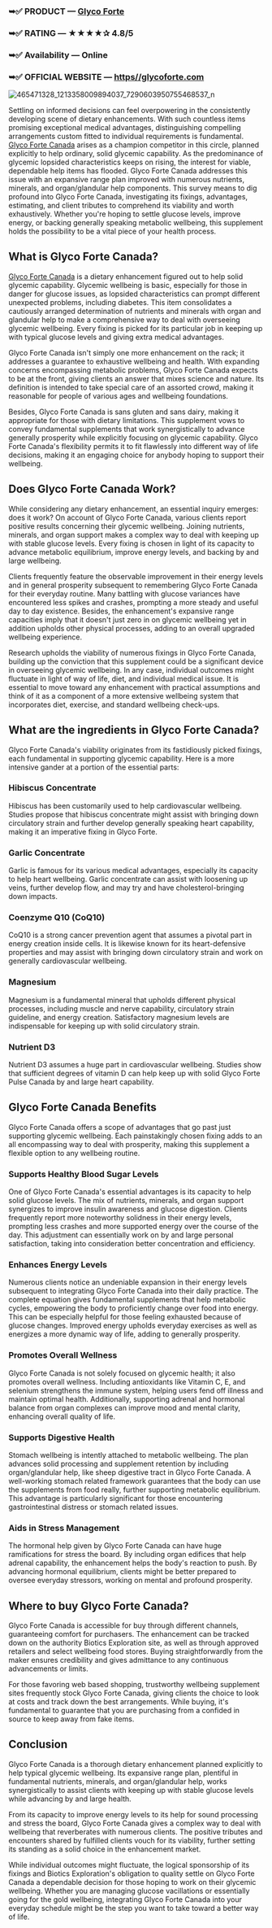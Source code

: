 ### ➥✅ PRODUCT — [Glyco Forte](https://healthquerys.com/glyco-forte-canada/)
### ➥✅ RATING — ★★★★✰ 4.8/5
### ➥✅ Availability — Online
### ➥✅ OFFICIAL WEBSITE — [https//glycoforte.com](https://supplementcarts.com/glyco-forte-canada-official/)


![465471328_1213358009894037_7290603950755468537_n](https://github.com/user-attachments/assets/10f8dec5-1e6a-4fd8-b17c-04b443001549)


Settling on informed decisions can feel overpowering in the consistently developing scene of dietary enhancements. With such countless items promising exceptional medical advantages, distinguishing compelling arrangements custom fitted to individual requirements is fundamental. [Glyco Forte Canada](https://www.facebook.com/Glyco.Forte.Canada/) arises as a champion competitor in this circle, planned explicitly to help ordinary, solid glycemic capability. As the predominance of glycemic lopsided characteristics keeps on rising, the interest for viable, dependable help items has flooded. Glyco Forte Canada addresses this issue with an expansive range plan improved with numerous nutrients, minerals, and organ/glandular help components. This survey means to dig profound into Glyco Forte Canada, investigating its fixings, advantages, estimating, and client tributes to comprehend its viability and worth exhaustively. Whether you're hoping to settle glucose levels, improve energy, or backing generally speaking metabolic wellbeing, this supplement holds the possibility to be a vital piece of your health process.

## What is Glyco Forte Canada?
[Glyco Forte Canada](https://github.com/Glyco-Forte-Canada) is a dietary enhancement figured out to help solid glycemic capability. Glycemic wellbeing is basic, especially for those in danger for glucose issues, as lopsided characteristics can prompt different unexpected problems, including diabetes. This item consolidates a cautiously arranged determination of nutrients and minerals with organ and glandular help to make a comprehensive way to deal with overseeing glycemic wellbeing. Every fixing is picked for its particular job in keeping up with typical glucose levels and giving extra medical advantages.

Glyco Forte Canada isn't simply one more enhancement on the rack; it addresses a guarantee to exhaustive wellbeing and health. With expanding concerns encompassing metabolic problems, Glyco Forte Canada expects to be at the front, giving clients an answer that mixes science and nature. Its definition is intended to take special care of an assorted crowd, making it reasonable for people of various ages and wellbeing foundations.

Besides, Glyco Forte Canada is sans gluten and sans dairy, making it appropriate for those with dietary limitations. This supplement vows to convey fundamental supplements that work synergistically to advance generally prosperity while explicitly focusing on glycemic capability. Glyco Forte Canada's flexibility permits it to fit flawlessly into different way of life decisions, making it an engaging choice for anybody hoping to support their wellbeing.

## Does Glyco Forte Canada Work?
While considering any dietary enhancement, an essential inquiry emerges: does it work? On account of Glyco Forte Canada, various clients report positive results concerning their glycemic wellbeing. Joining nutrients, minerals, and organ support makes a complex way to deal with keeping up with stable glucose levels. Every fixing is chosen in light of its capacity to advance metabolic equilibrium, improve energy levels, and backing by and large wellbeing.

Clients frequently feature the observable improvement in their energy levels and in general prosperity subsequent to remembering Glyco Forte Canada for their everyday routine. Many battling with glucose variances have encountered less spikes and crashes, prompting a more steady and useful day to day existence. Besides, the enhancement's expansive range capacities imply that it doesn't just zero in on glycemic wellbeing yet in addition upholds other physical processes, adding to an overall upgraded wellbeing experience.

Research upholds the viability of numerous fixings in Glyco Forte Canada, building up the conviction that this supplement could be a significant device in overseeing glycemic wellbeing. In any case, individual outcomes might fluctuate in light of way of life, diet, and individual medical issue. It is essential to move toward any enhancement with practical assumptions and think of it as a component of a more extensive wellbeing system that incorporates diet, exercise, and standard wellbeing check-ups.

## What are the ingredients in Glyco Forte Canada?
Glyco Forte Canada's viability originates from its fastidiously picked fixings, each fundamental in supporting glycemic capability. Here is a more intensive gander at a portion of the essential parts:

### Hibiscus Concentrate
Hibiscus has been customarily used to help cardiovascular wellbeing. Studies propose that hibiscus concentrate might assist with bringing down circulatory strain and further develop generally speaking heart capability, making it an imperative fixing in Glyco Forte.

### Garlic Concentrate
Garlic is famous for its various medical advantages, especially its capacity to help heart wellbeing. Garlic concentrate can assist with loosening up veins, further develop flow, and may try and have cholesterol-bringing down impacts.

### Coenzyme Q10 (CoQ10)
CoQ10 is a strong cancer prevention agent that assumes a pivotal part in energy creation inside cells. It is likewise known for its heart-defensive properties and may assist with bringing down circulatory strain and work on generally cardiovascular wellbeing.

### Magnesium
Magnesium is a fundamental mineral that upholds different physical processes, including muscle and nerve capability, circulatory strain guideline, and energy creation. Satisfactory magnesium levels are indispensable for keeping up with solid circulatory strain.

### Nutrient D3
Nutrient D3 assumes a huge part in cardiovascular wellbeing. Studies show that sufficient degrees of vitamin D can help keep up with solid Glyco Forte Pulse Canada by and large heart capability.

## Glyco Forte Canada Benefits
Glyco Forte Canada offers a scope of advantages that go past just supporting glycemic wellbeing. Each painstakingly chosen fixing adds to an all encompassing way to deal with prosperity, making this supplement a flexible option to any wellbeing routine.

### Supports Healthy Blood Sugar Levels
One of Glyco Forte Canada's essential advantages is its capacity to help solid glucose levels. The mix of nutrients, minerals, and organ support synergizes to improve insulin awareness and glucose digestion. Clients frequently report more noteworthy solidness in their energy levels, prompting less crashes and more supported energy over the course of the day. This adjustment can essentially work on by and large personal satisfaction, taking into consideration better concentration and efficiency.

### Enhances Energy Levels
Numerous clients notice an undeniable expansion in their energy levels subsequent to integrating Glyco Forte Canada into their daily practice. The complete equation gives fundamental supplements that help metabolic cycles, empowering the body to proficiently change over food into energy. This can be especially helpful for those feeling exhausted because of glucose changes. Improved energy upholds everyday exercises as well as energizes a more dynamic way of life, adding to generally prosperity.

### Promotes Overall Wellness
Glyco Forte Canada is not solely focused on glycemic health; it also promotes overall wellness. Including antioxidants like Vitamin C, E, and selenium strengthens the immune system, helping users fend off illness and maintain optimal health. Additionally, supporting adrenal and hormonal balance from organ complexes can improve mood and mental clarity, enhancing overall quality of life.

### Supports Digestive Health
Stomach wellbeing is intently attached to metabolic wellbeing. The plan advances solid processing and supplement retention by including organ/glandular help, like sheep digestive tract in Glyco Forte Canada. A well-working stomach related framework guarantees that the body can use the supplements from food really, further supporting metabolic equilibrium. This advantage is particularly significant for those encountering gastrointestinal distress or stomach related issues.

### Aids in Stress Management
The hormonal help given by Glyco Forte Canada can have huge ramifications for stress the board. By including organ edifices that help adrenal capability, the enhancement helps the body's reaction to push. By advancing hormonal equilibrium, clients might be better prepared to oversee everyday stressors, working on mental and profound prosperity.

## Where to buy Glyco Forte Canada?
Glyco Forte Canada is accessible for buy through different channels, guaranteeing comfort for purchasers. The enhancement can be tracked down on the authority Biotics Exploration site, as well as through approved retailers and select wellbeing food stores. Buying straightforwardly from the maker ensures credibility and gives admittance to any continuous advancements or limits.

For those favoring web based shopping, trustworthy wellbeing supplement sites frequently stock Glyco Forte Canada, giving clients the choice to look at costs and track down the best arrangements. While buying, it's fundamental to guarantee that you are purchasing from a confided in source to keep away from fake items.

## Conclusion
Glyco Forte Canada is a thorough dietary enhancement planned explicitly to help typical glycemic wellbeing. Its expansive range plan, plentiful in fundamental nutrients, minerals, and organ/glandular help, works synergistically to assist clients with keeping up with stable glucose levels while advancing by and large health.

From its capacity to improve energy levels to its help for sound processing and stress the board, Glyco Forte Canada gives a complex way to deal with wellbeing that reverberates with numerous clients. The positive tributes and encounters shared by fulfilled clients vouch for its viability, further setting its standing as a solid choice in the enhancement market.

While individual outcomes might fluctuate, the logical sponsorship of its fixings and Biotics Exploration's obligation to quality settle on Glyco Forte Canada a dependable decision for those hoping to work on their glycemic wellbeing. Whether you are managing glucose vacillations or essentially going for the gold wellbeing, integrating Glyco Forte Canada into your everyday schedule might be the step you want to take toward a better way of life.

